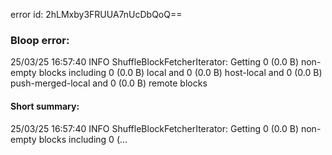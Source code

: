 error id: 2hLMxby3FRUUA7nUcDbQoQ==
### Bloop error:

25/03/25 16:57:40 INFO ShuffleBlockFetcherIterator: Getting 0 (0.0 B) non-empty blocks including 0 (0.0 B) local and 0 (0.0 B) host-local and 0 (0.0 B) push-merged-local and 0 (0.0 B) remote blocks
#### Short summary: 

25/03/25 16:57:40 INFO ShuffleBlockFetcherIterator: Getting 0 (0.0 B) non-empty blocks including 0 (...